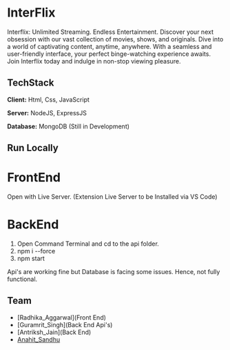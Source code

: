 # InterFlix 

Interflix: Unlimited Streaming. Endless Entertainment. Discover your next obsession with our vast collection of movies, shows, and originals. Dive into a world of captivating content, anytime, anywhere. With a seamless and user-friendly interface, your perfect binge-watching experience awaits. Join Interflix today and indulge in non-stop viewing pleasure.

## TechStack

**Client:** Html, Css, JavaScript

**Server:** NodeJS, ExpressJS

**Database:** MongoDB (Still in Development)

## Run Locally

# FrontEnd 

Open with Live Server. (Extension Live Server to be Installed via VS Code)

# BackEnd

1. Open Command Terminal and cd to the api folder.
2. npm i --force
3. npm start

Api's are working fine but Database is facing some issues. Hence, not fully functional.


## Team

- [Radhika_Aggarwal](Front End)
- [Guramrit_Singh](Back End Api's)
- [Antriksh_Jain](Back End)
- [Anahit_Sandhu](Ui/UX)
